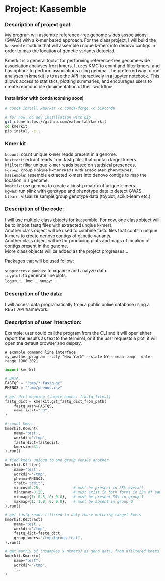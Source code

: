 # Project: Kassemble 

### Description of project goal:
My program will assemble reference-free genome wides associations (GWAS) with a k-mer based approach. For the class project, I will build the `kassemble` module that will assemble unique k-mers into denovo contigs in order to map the location of genetic variants detected.  

Kmerkit is a general toolkit for performing reference-free genome-wide association analyses from kmers. It uses KMC to count and filter kmers, and has options to perform associations using gemma. The preferred way to run analyses in kmerkit is to use the API interactively in a jupyter notebook. This allows access to statistics, plotting summaries, and encourages users to create reproducible documentation of their workflow.

#### Installation with conda (coming soon)
```bash
# conda install kmerkit -c conda-forge -c bioconda

# for now, do dev installation with pip
git clone https://github.com/eaton-lab/kmerkit
cd kmerkit
pip install -e .
```

### Kmer kit
`kcount`: count unique k-mer reads present in a genome.\
`kextract`: extract reads from fastq files that contain target kmers.\
`kfilter`: filter unique k-mer reads based on statisical presences.\
`kgroup`: group unique k-mer reads with associated phenotypes.\
`kassemble`: assemble extracted k-mers into denovo contigs to map the location in a genome.\
`kmatrix`: use gemma to create a kinship matrix of unique k-mers.\
`kgwas`: run plink with genotype and phenotype data to detect GWAS.\
`klearn`: visualize sample/group genotype data (toyplot, scikit-learn etc.).

### Description of the code:
  
I will use multiple class objects for kassemble. For now, one class object will be to import fastq files with extracted unqiue k-mers.\
Another class object will be used to combine fastq files that contain unqiue k-mers to create denovo contigs of genetic variants.\
Another class object will be for producing plots and maps of location of contigs present in the genome.\
More class objects will be added as the project progresses...

Packages that will be used follow: 

`subproccess`:
`pandas`: to organize and analyze data.  
`toyplot`: to generate line plots.  
`loguru`: ...
`kmc`: ...
`numpy`: ...

### Description of the data:
I will access data programatically from a public online database using a REST API framework. 

### Description of user interaction:
Example: user could call the program from the CLI and it will open either report the results as text to the terminal, or if the user requests a plot, it will open the default browser and display.
```
# example command line interface
my_weather_program --city "New York" --state NY --mean-temp --date-range 1900 2021
```

```python
import kmerkit  

# DATA
FASTQS = "/tmp/*.fastq.gz"
PHENOS = "/tmp/phenos.csv"

# get dict mapping {sample_names: [fastq_files]}
fastq_dict = kmerkit.get_fastq_dict_from_path(
    fastq_path=FASTQS, 
    name_split="_R",
)

# count kmers
kmerkit.Kcount(
    name='test', 
    workdir='/tmp', 
    fastq_dict=fastqdict,
    kmersize=31,
).run()

# find kmers unique to one group versus another
kmerkit.Kfilter(
    name='test', 
    workdir='/tmp', 
    phenos=PHENOS,
    trait='trait',
    mincov=0.25,               # must be present in 25% overall
    mincanon=0.25,             # must exist in both forms in 25% of samples where present.
    minmap={1: 0.5, 0: 0.0},   # must be present 50% in group 1
    maxmap={1: 1.0, 0: 0.0},   # must be absent in group 0
).run()

# get fastq reads filtered to only those matching target kmers
kmerkit.Kextract(
    name='test',
    workdir='/tmp',
    fastq_dict=fastq_dict,
    group_kmers="/tmp/kgroup_test",
).run()  

# get matrix of (nsamples x nkmers) as geno data, from Kfiltered kmers.
kmerkit.Kmatrix(
    name="test",
    workdir="/tmp",
    ...
)
```
